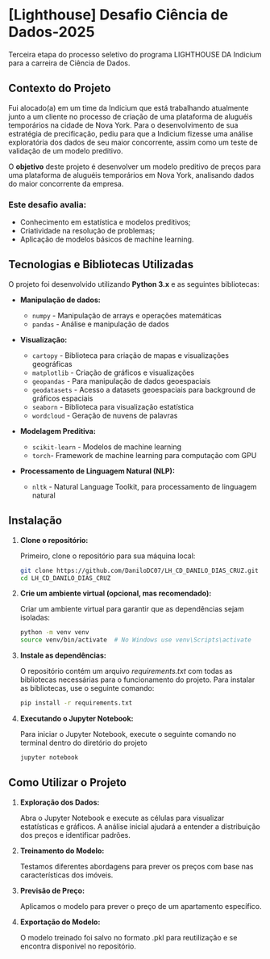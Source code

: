 # [Lighthouse] Desafio Ciência de Dados-2025

Terceira etapa do processo seletivo do programa LIGHTHOUSE DA Indicium para a carreira de Ciência de Dados.

## Contexto do Projeto
Fui alocado(a) em um time da Indicium que está trabalhando atualmente junto a um cliente no processo de criação de uma plataforma de aluguéis temporários na cidade de Nova York. Para o desenvolvimento de sua estratégia de precificação, pediu para que a Indicium fizesse uma análise exploratória dos dados de seu maior concorrente, assim como um teste de validação de um modelo preditivo.

O **objetivo** deste projeto é desenvolver um modelo preditivo de preços para uma plataforma de aluguéis temporários em Nova York, analisando dados do maior concorrente da empresa.

### Este desafio avalia:

- Conhecimento em estatística e modelos preditivos;
- Criatividade na resolução de problemas;
- Aplicação de modelos básicos de machine learning.


## Tecnologias e Bibliotecas Utilizadas

O projeto foi desenvolvido utilizando **Python 3.x** e as seguintes bibliotecas:
  - **Manipulação de dados:**
      - `numpy` - Manipulação de arrays e operações matemáticas
      - `pandas` - Análise e manipulação de dados
      
  - **Visualização:**
      - `cartopy` - Biblioteca para criação de mapas e visualizações geográficas
      - `matplotlib` - Criação de gráficos e visualizações
      - `geopandas` - Para manipulação de dados geoespaciais
      - `geodatasets` - Acesso a datasets geoespaciais para background de gráficos espaciais
      - `seaborn` - Biblioteca para visualização estatística
      - `wordcloud` - Geração de nuvens de palavras
        
  - **Modelagem Preditiva:**
      - `scikit-learn` - Modelos de machine learning
      - `torch`- Framework de machine learning para computação com GPU
  
  - **Processamento de Linguagem Natural (NLP):**
      - `nltk` - Natural Language Toolkit, para processamento de linguagem natural


## Instalação

1. **Clone o repositório:**

   Primeiro, clone o repositório para sua máquina local:
   ```bash
   git clone https://github.com/DaniloDC07/LH_CD_DANILO_DIAS_CRUZ.git
   cd LH_CD_DANILO_DIAS_CRUZ 
   ```

2. **Crie um ambiente virtual (opcional, mas recomendado):**

   Criar um ambiente virtual para garantir que as dependências sejam isoladas:
    ```bash
    python -m venv venv
    source venv/bin/activate  # No Windows use venv\Scripts\activate
    ```

3. **Instale as dependências:**
   
    O repositório contém um arquivo *requirements.txt* com todas as bibliotecas necessárias para o funcionamento do projeto.
    Para instalar as bibliotecas, use o seguinte comando:
    ```bash
    pip install -r requirements.txt
    ```

4. **Executando o Jupyter Notebook:**

   Para iniciar o Jupyter Notebook, execute o seguinte comando no terminal dentro do diretório do projeto
    ```bash
    jupyter notebook
    ```

## Como Utilizar o Projeto

1. **Exploração dos Dados:**
   
    Abra o Jupyter Notebook e execute as células para visualizar estatísticas e gráficos.
    A análise inicial ajudará a entender a distribuição dos preços e identificar padrões.

2. **Treinamento do Modelo:**

    Testamos diferentes abordagens para prever os preços com base nas características dos imóveis.

3. **Previsão de Preço:**

    Aplicamos o modelo para prever o preço de um apartamento específico.
  
4. **Exportação do Modelo:**

    O modelo treinado foi salvo no formato .pkl para reutilização e se encontra disponivel no repositório.
